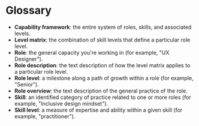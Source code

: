 # Glossary

* **Capability framework**: the entire system of roles, skills, and associated levels.
* **Level matrix**: the combination of skill levels that define a particular role level.
* **Role**: the general capacity you're working in (for example, "UX Designer").
* **Role description**: the text description of how the level matrix applies to a particular role level.
* **Role level**: a milestone along a path of growth within a role (for example, "Senior").
* **Role overview**: the text description of the general practice of the role.
* **Skill**: an identified category of practice related to one or more roles (for example, "Inclusive design mindset").
* **Skill level**: a measure of expertise and ability within a given skill (for example, "practitioner").
